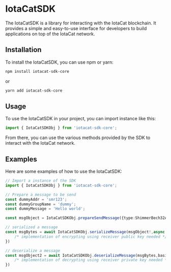 # IotaCatSDK

The IotaCatSDK is a library for interacting with the IotaCat blockchain. It provides a simple and easy-to-use interface for developers to build applications on top of the IotaCat network.

## Installation

To install the IotaCatSDK, you can use npm or yarn:

```bash
npm install iotacat-sdk-core
```

or

```bash
yarn add iotacat-sdk-core
```

## Usage

To use the IotaCatSDK in your project, you can import instance like this:

```typescript
import { IotaCatSDKObj } from 'iotacat-sdk-core';
```

From there, you can use the various methods provided by the SDK to interact with the IotaCat network.

## Examples

Here are some examples of how to use the IotaCatSDK:

```typescript
// Import a instance of the SDK
import { IotaCatSDKObj } from 'iotacat-sdk-core';

// Prepare a message to be send
const dummyAddr = 'smr123';
const dummyGroupName = 'dummy';
const dummyMessage = 'Hello world';

const msgObject = IotaCatSDKObj.prepareSendMessage({type:ShimmerBech32Addr,addr:dummyAddr},dummyGroupName,dummyMessage);

// serialized a message
const msgBytes = await IotaCatSDKObj.serializeMessage(msgObject!,async (key,data)=>{
    /* implementation of encrypting using receiver public key needed */
})

// deserialize a message
const msgObject2 = await IotaCatSDKObj.deserializeMessage(msgBytes,basicAddr,async (data)=>{
    /* implementation of decrypting using receiver private key needed */
})

```


